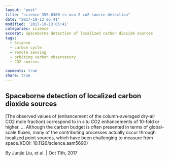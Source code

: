 ```yaml
---
layout: "post"
title: "science-358-6360-rs-oco-2-co2-source-detection"
date: "2017-10-13 05:41"
modified: '2017-10-13 05:41'
categories: science
excerpt: Spaceborne detection of localized carbon dioxide sources
tags:
  - Science
  - carbon cycle
  - remote sensing
  - orbiting carbon observatory
  - CO2 sources

comments: true
share: true
---
```


## Spaceborne detection of localized carbon dioxide sources

[The observed values of (enhancement of the column-averaged dry-air CO2 mole fraction) correspond to in situ CO2 enhancements of 10-fold or higher. ... Although the carbon budget is often presented in terms of global-scale fluxes, many of the contributing processes actually occur through localized point sources, which have been challenging to measure from space.](DOI: 10.1126/science.aam5690)

By Junjie Liu, et al. | Oct 11th, 2017
